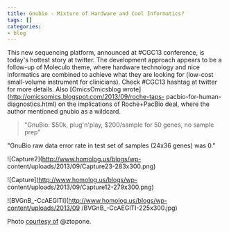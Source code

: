 ```yaml
---
title: Gnubio - Mixture of Hardware and Cool Informatics?
tags: []
categories:
- blog
---
```

This new sequencing platform, announced at #CGC13 conference, is today's
hottest story at twitter. The development approach appears to be a follow-up
of Moleculo theme, where hardware technology and nice informatics are combined
to achieve what they are looking for (low-cost small-volume instrument for
clinicians). Check #CGC13 hashtag at twitter for more details. Also
[OmicsOmicsblog wrote](http://omicsomics.blogspot.com/2013/09/roche-taps-
pacbio-for-human-diagnostics.html) on the implications of Roche+PacBio deal,
where the author mentioned gnubio as a wildcard.
<!--more-->

> "GnuBio: $50k, plug'n'play, $200/sample for 50 genes, no sample prep"

"GnuBio raw data error rate in test set of samples (24x36 genes) was 0."

![Capture2](http://www.homolog.us/blogs/wp-
content/uploads/2013/09/Capture23-283x300.png)

![Capture](http://www.homolog.us/blogs/wp-
content/uploads/2013/09/Capture12-279x300.png)

![BVGnB_-CcAEGlTI](http://www.homolog.us/blogs/wp-content/uploads/2013/09
/BVGnB_-CcAEGlTI-225x300.jpg)

Photo [courtesy
of](https://twitter.com/ztopone/status/383271096251731968/photo/1) @ztopone.


